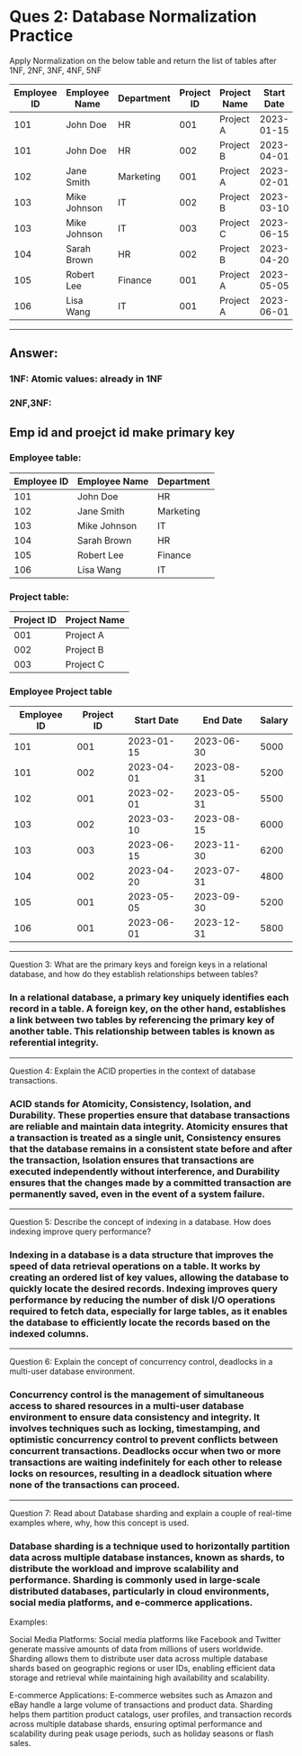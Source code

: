 # Ques 2: Database Normalization Practice

Apply Normalization on the below table and return the list of tables after 1NF, 2NF, 3NF, 4NF, 5NF

| Employee ID | Employee Name | Department | Project ID | Project Name | Start Date | End Date   | Salary |
| ----------- | ------------- | ---------- | ---------- | ------------ | ---------- | ---------- | ------ |
| 101         | John Doe      | HR         | 001        | Project A    | 2023-01-15 | 2023-06-30 | 5000   |
| 101         | John Doe      | HR         | 002        | Project B    | 2023-04-01 | 2023-08-31 | 5200   |
| 102         | Jane Smith    | Marketing  | 001        | Project A    | 2023-02-01 | 2023-05-31 | 5500   |
| 103         | Mike Johnson  | IT         | 002        | Project B    | 2023-03-10 | 2023-08-15 | 6000   |
| 103         | Mike Johnson  | IT         | 003        | Project C    | 2023-06-15 | 2023-11-30 | 6200   |
| 104         | Sarah Brown   | HR         | 002        | Project B    | 2023-04-20 | 2023-07-31 | 4800   |
| 105         | Robert Lee    | Finance    | 001        | Project A    | 2023-05-05 | 2023-09-30 | 5200   |
| 106         | Lisa Wang     | IT         | 001        | Project A    | 2023-06-01 | 2023-12-31 | 5800   |

---

## Answer:

### 1NF: Atomic values: already in 1NF

### 2NF,3NF:

## Emp id and proejct id make primary key

### Employee table:

| Employee ID | Employee Name | Department |
| ----------- | ------------- | ---------- |
| 101         | John Doe      | HR         |
| 102         | Jane Smith    | Marketing  |
| 103         | Mike Johnson  | IT         |
| 104         | Sarah Brown   | HR         |
| 105         | Robert Lee    | Finance    |
| 106         | Lisa Wang     | IT         |

### Project table:

| Project ID | Project Name |
| ---------- | ------------ |
| 001        | Project A    |
| 002        | Project B    |
| 003        | Project C    |

### Employee Project table

| Employee ID | Project ID | Start Date | End Date   | Salary |
| ----------- | ---------- | ---------- | ---------- | ------ |
| 101         | 001        | 2023-01-15 | 2023-06-30 | 5000   |
| 101         | 002        | 2023-04-01 | 2023-08-31 | 5200   |
| 102         | 001        | 2023-02-01 | 2023-05-31 | 5500   |
| 103         | 002        | 2023-03-10 | 2023-08-15 | 6000   |
| 103         | 003        | 2023-06-15 | 2023-11-30 | 6200   |
| 104         | 002        | 2023-04-20 | 2023-07-31 | 4800   |
| 105         | 001        | 2023-05-05 | 2023-09-30 | 5200   |
| 106         | 001        | 2023-06-01 | 2023-12-31 | 5800   |

---

Question 3: What are the primary keys and foreign keys in a relational database, and how do they establish relationships between tables?

### In a relational database, a primary key uniquely identifies each record in a table. A foreign key, on the other hand, establishes a link between two tables by referencing the primary key of another table. This relationship between tables is known as referential integrity.

---

Question 4: Explain the ACID properties in the context of database transactions.

### ACID stands for Atomicity, Consistency, Isolation, and Durability. These properties ensure that database transactions are reliable and maintain data integrity. Atomicity ensures that a transaction is treated as a single unit, Consistency ensures that the database remains in a consistent state before and after the transaction, Isolation ensures that transactions are executed independently without interference, and Durability ensures that the changes made by a committed transaction are permanently saved, even in the event of a system failure.

---

Question 5: Describe the concept of indexing in a database. How does indexing improve query performance?

### Indexing in a database is a data structure that improves the speed of data retrieval operations on a table. It works by creating an ordered list of key values, allowing the database to quickly locate the desired records. Indexing improves query performance by reducing the number of disk I/O operations required to fetch data, especially for large tables, as it enables the database to efficiently locate the records based on the indexed columns.

---

Question 6: Explain the concept of concurrency control, deadlocks in a multi-user database environment.

### Concurrency control is the management of simultaneous access to shared resources in a multi-user database environment to ensure data consistency and integrity. It involves techniques such as locking, timestamping, and optimistic concurrency control to prevent conflicts between concurrent transactions. Deadlocks occur when two or more transactions are waiting indefinitely for each other to release locks on resources, resulting in a deadlock situation where none of the transactions can proceed.

---

Question 7: Read about Database sharding and explain a couple of real-time examples where, why, how this concept is used.

### Database sharding is a technique used to horizontally partition data across multiple database instances, known as shards, to distribute the workload and improve scalability and performance. Sharding is commonly used in large-scale distributed databases, particularly in cloud environments, social media platforms, and e-commerce applications.

Examples:

Social Media Platforms: Social media platforms like Facebook and Twitter generate massive amounts of data from millions of users worldwide. Sharding allows them to distribute user data across multiple database shards based on geographic regions or user IDs, enabling efficient data storage and retrieval while maintaining high availability and scalability.

E-commerce Applications: E-commerce websites such as Amazon and eBay handle a large volume of transactions and product data. Sharding helps them partition product catalogs, user profiles, and transaction records across multiple database shards, ensuring optimal performance and scalability during peak usage periods, such as holiday seasons or flash sales.
